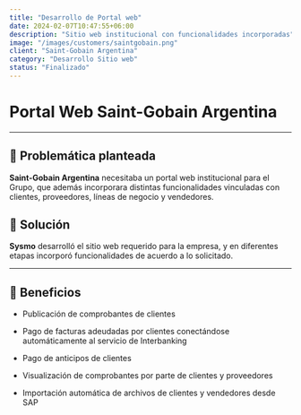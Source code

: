 ```yaml
---
title: "Desarrollo de Portal web"
date: 2024-02-07T10:47:55+06:00
description: "Sitio web institucional con funcionalidades incorporadas"
image: "/images/customers/saintgobain.png"
client: "Saint-Gobain Argentina"
category: "Desarrollo Sitio web"
status: "Finalizado"
---
```

# Portal Web Saint-Gobain Argentina

---

## 🎯 Problemática planteada

**Saint-Gobain Argentina** necesitaba un portal web institucional para el Grupo, que además incorporara distintas funcionalidades vinculadas con clientes, proveedores, líneas de negocio y vendedores.

## 🎯 Solución

**Sysmo** desarrolló el sitio web requerido para la empresa, y en diferentes etapas incorporó funcionalidades de acuerdo a lo solicitado.

---

## 🧩 Beneficios

- Publicación de comprobantes de clientes

- Pago de facturas adeudadas por clientes conectándose automáticamente al servicio de Interbanking

- Pago de anticipos de clientes

- Visualización de comprobantes por parte de clientes y proveedores

- Importación automática de archivos de clientes y vendedores desde SAP
